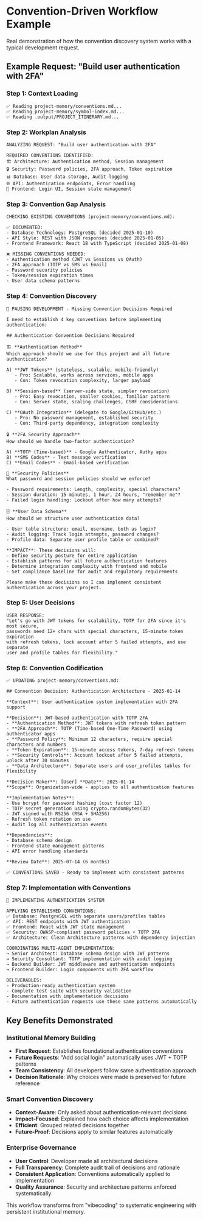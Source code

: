 # Convention-Driven Workflow Example

Real demonstration of how the convention discovery system works with a typical development request.

## Example Request: "Build user authentication with 2FA"

### **Step 1: Context Loading**
```
✅ Reading project-memory/conventions.md...
✅ Reading project-memory/symbol-index.md...  
✅ Reading .output/PROJECT_ITINERARY.md...
```

### **Step 2: Workplan Analysis**
```
ANALYZING REQUEST: "Build user authentication with 2FA"

REQUIRED CONVENTIONS IDENTIFIED:
🏗️ Architecture: Authentication method, Session management
🔒 Security: Password policies, 2FA approach, Token expiration  
📊 Database: User data storage, Audit logging
🌐 API: Authentication endpoints, Error handling
📱 Frontend: Login UI, Session state management
```

### **Step 3: Convention Gap Analysis**
```
CHECKING EXISTING CONVENTIONS (project-memory/conventions.md):

✅ DOCUMENTED:
- Database Technology: PostgreSQL (decided 2025-01-10)
- API Style: REST with JSON responses (decided 2025-01-05)
- Frontend Framework: React 18 with TypeScript (decided 2025-01-08)

❌ MISSING CONVENTIONS NEEDED:
- Authentication method (JWT vs Sessions vs OAuth)
- 2FA approach (TOTP vs SMS vs Email)  
- Password security policies
- Token/session expiration times
- User data schema patterns
```

### **Step 4: Convention Discovery**
```
🛑 PAUSING DEVELOPMENT - Missing Convention Decisions Required

I need to establish 4 key conventions before implementing authentication:

## Authentication Convention Decisions Required

🏗️ **Authentication Method**
Which approach should we use for this project and all future authentication?

A) **JWT Tokens** (stateless, scalable, mobile-friendly)
   - Pro: Scalable, works across services, mobile apps
   - Con: Token revocation complexity, larger payload

B) **Session-based** (server-side state, simpler revocation)  
   - Pro: Easy revocation, smaller cookies, familiar pattern
   - Con: Server state, scaling challenges, CSRF considerations

C) **OAuth Integration** (delegate to Google/GitHub/etc.)
   - Pro: No password management, established security
   - Con: Third-party dependency, integration complexity

🔒 **2FA Security Approach**  
How should we handle two-factor authentication?

A) **TOTP (Time-based)** - Google Authenticator, Authy apps
B) **SMS Codes** - Text message verification  
C) **Email Codes** - Email-based verification

🔐 **Security Policies**
What password and session policies should we enforce?

- Password requirements: Length, complexity, special characters?
- Session duration: 15 minutes, 1 hour, 24 hours, "remember me"?
- Failed login handling: Lockout after how many attempts?

🗄️ **User Data Schema**
How should we structure user authentication data?

- User table structure: email, username, both as login?
- Audit logging: Track login attempts, password changes?
- Profile data: Separate user profile table or combined?

**IMPACT**: These decisions will:
- Define security posture for entire application
- Establish patterns for all future authentication features  
- Determine integration complexity with frontend and mobile
- Set compliance baseline for audit and regulatory requirements

Please make these decisions so I can implement consistent authentication across your project.
```

### **Step 5: User Decisions**
```
USER RESPONSE:
"Let's go with JWT tokens for scalability, TOTP for 2FA since it's most secure, 
passwords need 12+ chars with special characters, 15-minute token expiration 
with refresh tokens, lock account after 5 failed attempts, and use separate 
user and profile tables for flexibility."
```

### **Step 6: Convention Codification**
```
✅ UPDATING project-memory/conventions.md:

## Convention Decision: Authentication Architecture - 2025-01-14

**Context**: User authentication system implementation with 2FA support

**Decision**: JWT-based authentication with TOTP 2FA
- **Authentication Method**: JWT tokens with refresh token pattern
- **2FA Approach**: TOTP (Time-based One-Time Password) using authenticator apps
- **Password Policy**: Minimum 12 characters, require special characters and numbers
- **Token Expiration**: 15-minute access tokens, 7-day refresh tokens
- **Security Controls**: Account lockout after 5 failed attempts, unlock after 30 minutes
- **Data Architecture**: Separate users and user_profiles tables for flexibility

**Decision Maker**: [User] **Date**: 2025-01-14  
**Scope**: Organization-wide - applies to all authentication features

**Implementation Notes**: 
- Use bcrypt for password hashing (cost factor 12)
- TOTP secret generation using crypto.randomBytes(32)
- JWT signed with RS256 (RSA + SHA256)
- Refresh token rotation on use
- Audit log all authentication events

**Dependencies**: 
- Database schema design
- Frontend state management patterns
- API error handling standards

**Review Date**: 2025-07-14 (6 months)

✅ CONVENTIONS SAVED - Ready to implement with consistent patterns
```

### **Step 7: Implementation with Conventions**
```
🚀 IMPLEMENTING AUTHENTICATION SYSTEM

APPLYING ESTABLISHED CONVENTIONS:
✅ Database: PostgreSQL with separate users/profiles tables
✅ API: REST endpoints with JWT authentication  
✅ Frontend: React with JWT state management
✅ Security: OWASP-compliant password policies + TOTP 2FA
✅ Architecture: Clean Architecture patterns with dependency injection

COORDINATING MULTI-AGENT IMPLEMENTATION:
→ Senior Architect: Database schema design with JWT patterns
→ Security Consultant: TOTP implementation with audit logging
→ Backend Builder: JWT middleware and authentication endpoints
→ Frontend Builder: Login components with 2FA workflow

DELIVERABLES:
- Production-ready authentication system
- Complete test suite with security validation
- Documentation with implementation decisions
- Future authentication requests use these same patterns automatically
```

## Key Benefits Demonstrated

### **Institutional Memory Building**
- **First Request**: Establishes foundational authentication conventions
- **Future Requests**: "Add social login" automatically uses JWT + TOTP patterns
- **Team Consistency**: All developers follow same authentication approach
- **Decision Rationale**: Why choices were made is preserved for future reference

### **Smart Convention Discovery**  
- **Context-Aware**: Only asked about authentication-relevant decisions
- **Impact-Focused**: Explained how each choice affects implementation
- **Efficient**: Grouped related decisions together
- **Future-Proof**: Decisions apply to similar features automatically

### **Enterprise Governance**
- **User Control**: Developer made all architectural decisions
- **Full Transparency**: Complete audit trail of decisions and rationale  
- **Consistent Application**: Conventions automatically applied to implementation
- **Quality Assurance**: Security and architecture patterns enforced systematically

This workflow transforms from "vibecoding" to systematic engineering with persistent institutional memory.